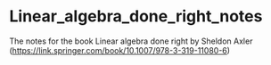 # Linear_algebra_done_right_notes
The notes for the book Linear algebra done right by Sheldon Axler (https://link.springer.com/book/10.1007/978-3-319-11080-6)
